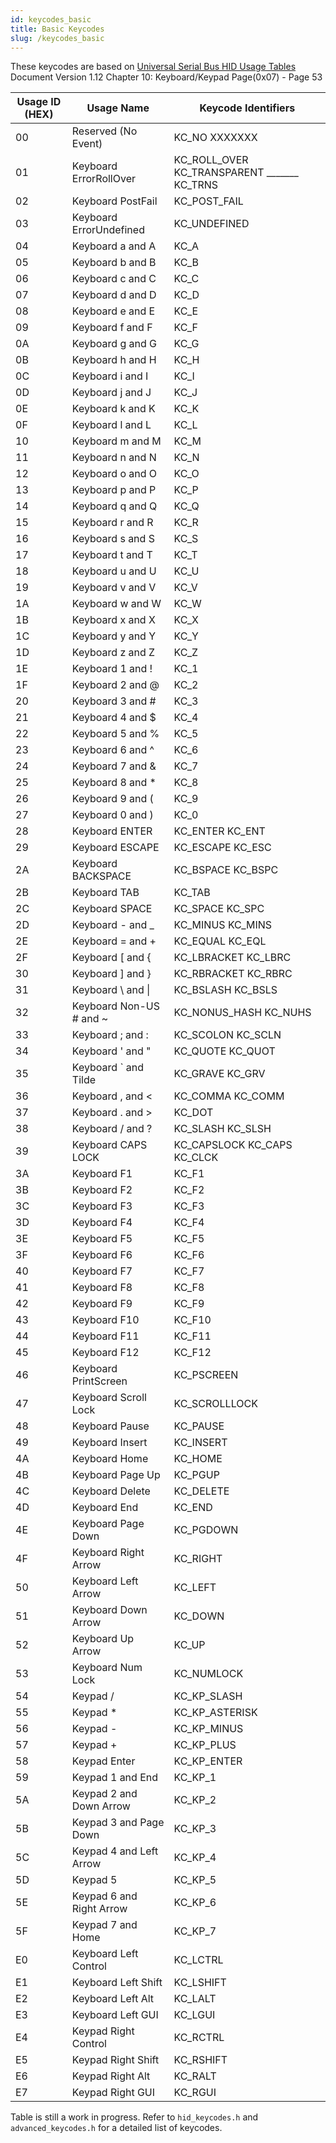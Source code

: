 ```yaml
---
id: keycodes_basic
title: Basic Keycodes
slug: /keycodes_basic
---
```


These keycodes are based on [Universal Serial Bus HID Usage Tables](https://www.usb.org/sites/default/files/documents/hut1_12v2.pdf) Document Version 1.12
Chapter 10: Keyboard/Keypad Page(0x07) - Page 53



| Usage ID (HEX) | Usage Name              | Keycode Identifiers        |
| -------------- | ----------------------- | -------------------------- |
| 00             | Reserved (No Event)     | KC_NO        XXXXXXX       |
| 01             | Keyboard ErrorRollOver  | KC_ROLL_OVER   KC_TRANSPARENT   \_\_\_\_\_\_\_   KC_TRNS   |
| 02             | Keyboard PostFail       | KC_POST_FAIL               |
| 03             | Keyboard ErrorUndefined | KC_UNDEFINED               |
| 04             | Keyboard a and A        | KC_A                       |
| 05             | Keyboard b and B        | KC_B                       |
| 06             | Keyboard c and C        | KC_C                       |
| 07             | Keyboard d and D        | KC_D                       |
| 08             | Keyboard e and E        | KC_E                       |
| 09             | Keyboard f and F        | KC_F                       |
| 0A             | Keyboard g and G        | KC_G                       |
| 0B             | Keyboard h and H        | KC_H                       |
| 0C             | Keyboard i and I        | KC_I                       |
| 0D             | Keyboard j and J        | KC_J                       |
| 0E             | Keyboard k and K        | KC_K                       |
| 0F             | Keyboard l and L        | KC_L                       |
| 10             | Keyboard m and M        | KC_M                       |
| 11             | Keyboard n and N        | KC_N                       |
| 12             | Keyboard o and O        | KC_O                       |
| 13             | Keyboard p and P        | KC_P                       |
| 14             | Keyboard q and Q        | KC_Q                       |
| 15             | Keyboard r and R        | KC_R                       |
| 16             | Keyboard s and S        | KC_S                       |
| 17             | Keyboard t and T        | KC_T                       |
| 18             | Keyboard u and U        | KC_U                       |
| 19             | Keyboard v and V        | KC_V                       |
| 1A             | Keyboard w and W        | KC_W                       |
| 1B             | Keyboard x and X        | KC_X                       |
| 1C             | Keyboard y and Y        | KC_Y                       |
| 1D             | Keyboard z and Z        | KC_Z                       |
| 1E             | Keyboard 1 and !        | KC_1                       |
| 1F             | Keyboard 2 and @        | KC_2                       |
| 20             | Keyboard 3 and #        | KC_3                       |
| 21             | Keyboard 4 and $        | KC_4                       |
| 22             | Keyboard 5 and %        | KC_5                       |
| 23             | Keyboard 6 and ^        | KC_6                       |
| 24             | Keyboard 7 and &        | KC_7                       |
| 25             | Keyboard 8 and *        | KC_8                       |
| 26             | Keyboard 9 and (        | KC_9                       |
| 27             | Keyboard 0 and )        | KC_0                       |
| 28             | Keyboard ENTER          | KC_ENTER    KC_ENT         |
| 29             | Keyboard ESCAPE         | KC_ESCAPE   KC_ESC         |
| 2A             | Keyboard BACKSPACE      | KC_BSPACE   KC_BSPC        |
| 2B             | Keyboard TAB            | KC_TAB                     |
| 2C             | Keyboard SPACE          | KC_SPACE   KC_SPC          |
| 2D             | Keyboard - and \_       | KC_MINUS   KC_MINS         |
| 2E             | Keyboard = and +        | KC_EQUAL    KC_EQL         |
| 2F             | Keyboard [ and {        | KC_LBRACKET   KC_LBRC      |
| 30             | Keyboard ] and }        | KC_RBRACKET   KC_RBRC      |
| 31             | Keyboard \\ and \|      | KC_BSLASH    KC_BSLS       |
| 32             | Keyboard Non-US # and ~ | KC_NONUS_HASH   KC_NUHS    |
| 33             | Keyboard ; and :        | KC_SCOLON     KC_SCLN      |
| 34             | Keyboard ' and "        | KC_QUOTE     KC_QUOT       |
| 35             | Keyboard \` and Tilde   | KC_GRAVE    KC_GRV         |
| 36             | Keyboard , and <        | KC_COMMA      KC_COMM      |
| 37             | Keyboard . and >        | KC_DOT                     |
| 38             | Keyboard / and ?        | KC_SLASH       KC_SLSH     |
| 39             | Keyboard CAPS LOCK      | KC_CAPSLOCK    KC_CAPS   KC_CLCK     |
| 3A             | Keyboard F1             | KC_F1                       |
| 3B             | Keyboard F2             | KC_F2                       |
| 3C             | Keyboard F3             | KC_F3                       |
| 3D             | Keyboard F4             | KC_F4                       |
| 3E             | Keyboard F5             | KC_F5                       |
| 3F             | Keyboard F6             | KC_F6                       |
| 40             | Keyboard F7             | KC_F7                      |
| 41             | Keyboard F8             | KC_F8                      |
| 42             | Keyboard F9             | KC_F9                      |
| 43             | Keyboard F10            | KC_F10                     |
| 44             | Keyboard F11            | KC_F11                     |
| 45             | Keyboard F12            | KC_F12                     |
| 46             | Keyboard PrintScreen    | KC_PSCREEN                 |
| 47             | Keyboard Scroll Lock    | KC_SCROLLLOCK              |
| 48             | Keyboard Pause          | KC_PAUSE                   |
| 49             | Keyboard Insert         | KC_INSERT                  |
| 4A             | Keyboard Home           | KC_HOME                    |
| 4B             | Keyboard Page Up        | KC_PGUP                    |
| 4C             | Keyboard Delete         | KC_DELETE                  |
| 4D             | Keyboard End            | KC_END                     |
| 4E             | Keyboard Page Down      | KC_PGDOWN                  |
| 4F             | Keyboard Right Arrow    | KC_RIGHT                   |
| 50             | Keyboard Left Arrow     | KC_LEFT                    |
| 51             | Keyboard Down Arrow     | KC_DOWN                    |
| 52             | Keyboard Up Arrow       | KC_UP                      |
| 53             | Keyboard Num Lock       | KC_NUMLOCK                 |
| 54             | Keypad /                | KC_KP_SLASH                |
| 55             | Keypad *                | KC_KP_ASTERISK             |
| 56             | Keypad -                | KC_KP_MINUS                |
| 57             | Keypad +                | KC_KP_PLUS                 |
| 58             | Keypad Enter            | KC_KP_ENTER                |
| 59             | Keypad 1 and End        | KC_KP_1                    |
| 5A             | Keypad 2 and Down Arrow | KC_KP_2                    |
| 5B             | Keypad 3 and Page Down  | KC_KP_3                    |
| 5C             | Keypad 4 and Left Arrow | KC_KP_4                    |
| 5D             | Keypad 5                | KC_KP_5                    |
| 5E             | Keypad 6 and Right Arrow | KC_KP_6                    |
| 5F             | Keypad 7 and Home       | KC_KP_7                    |
| E0             | Keyboard Left Control   | KC_LCTRL                    |
| E1             | Keyboard Left Shift     | KC_LSHIFT                    |
| E2             | Keyboard Left Alt       | KC_LALT                      |
| E3             | Keyboard Left GUI       | KC_LGUI                 |
| E4             | Keypad Right Control    | KC_RCTRL                |
| E5             | Keypad Right Shift      | KC_RSHIFT             |
| E6             | Keypad Right Alt        | KC_RALT                |
| E7             | Keypad Right GUI        | KC_RGUI                 |

Table is still a work in progress.  Refer to `hid_keycodes.h` and `advanced_keycodes.h` for a detailed list of keycodes.